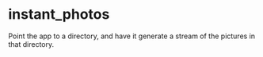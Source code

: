 # instant_photos
Point the app to a directory, and have it generate a stream of the pictures in that directory. 
